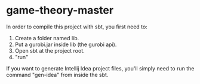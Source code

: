 game-theory-master
==================

In order to compile this project with sbt, you first need to:
1. Create a folder named lib.
2. Put a gurobi.jar inside lib (the gurobi api).
3. Open sbt at the project root.
4. "run"

If you want to generate Intellij Idea project files, you'll simply need to run the command "gen-idea" from inside the sbt.

